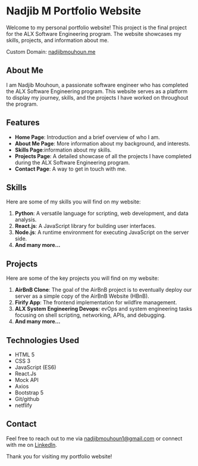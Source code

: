 # Nadjib M Portfolio Website

Welcome to my personal portfolio website! This project is the final project for the ALX Software Engineering program. The website showcases my skills, projects, and information about me.

Custom Domain: [nadjibmouhoun.me](https://nadjibmouhoun.me/)

## About Me

I am Nadjib Mouhoun, a passionate software engineer who has completed the ALX Software Engineering program. This website serves as a platform to display my journey, skills, and the projects I have worked on throughout the program.

## Features

- **Home Page**: Introduction and a brief overview of who I am.
- **About Me Page**: More information about my background, and interests.
- **Skills Page**:information about my skills.
- **Projects Page**: A detailed showcase of all the projects I have completed during the ALX Software Engineering program.
- **Contact Page**: A way to get in touch with me.

## Skills

Here are some of my skills you will find on my website:

1. **Python**: A versatile language for scripting, web development, and data analysis.
2. **React.js**: A JavaScript library for building user interfaces.
3. **Node.js**: A runtime environment for executing JavaScript on the server side.
4. **And many more...**

## Projects

Here are some of the key projects you will find on my website:

1. **AirBnB Clone**: The goal of the AirBnB project is to eventually deploy our server as a simple copy of the AirBnB Website (HBnB).
2. **Firify App**: The frontend implementation for wildfire management.
3. **ALX System Engineering Devops**: evOps and system engineering tasks focusing on shell scripting, networking, APIs, and debugging.
4. **And many more...**

## Technologies Used

- HTML 5
- CSS 3
- JavaScript (ES6)
- React.Js
- Mock API
- Axios
- Bootstrap 5
- Git/github
- netflify

## Contact

Feel free to reach out to me via [nadjibmouhoun1@gmail.com](mailto:nadjibmouhoun1@gmail.com) or connect with me on [LinkedIn](https://www.linkedin.com/in/nadjib-mouhoun/).

Thank you for visiting my portfolio website!

